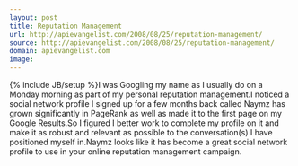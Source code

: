 ```yaml
---
layout: post
title: Reputation Management
url: http://apievangelist.com/2008/08/25/reputation-management/
source: http://apievangelist.com/2008/08/25/reputation-management/
domain: apievangelist.com
image: 
---
```

{% include JB/setup %}I was Googling my name as I usually do on a Monday morning as part of my personal reputation management.I noticed a social network profile I signed up for a few months back called Naymz has grown significantly in PageRank as well as made it to the first page on my Google Results.So I figured I better work to complete my profile on it and make it as robust and relevant as possible to the conversation(s) I have positioned myself in.Naymz looks like it has become a great social network profile to use in your online reputation management campaign.